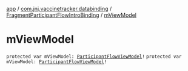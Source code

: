 [app](../../index.md) / [com.jnj.vaccinetracker.databinding](../index.md) / [FragmentParticipantFlowIntroBinding](index.md) / [mViewModel](./m-view-model.md)

# mViewModel

`protected var mViewModel: `[`ParticipantFlowViewModel`](../../com.jnj.vaccinetracker.participantflow/-participant-flow-view-model/index.md)`!`
`protected var mViewModel: `[`ParticipantFlowViewModel`](../../com.jnj.vaccinetracker.participantflow/-participant-flow-view-model/index.md)`!`